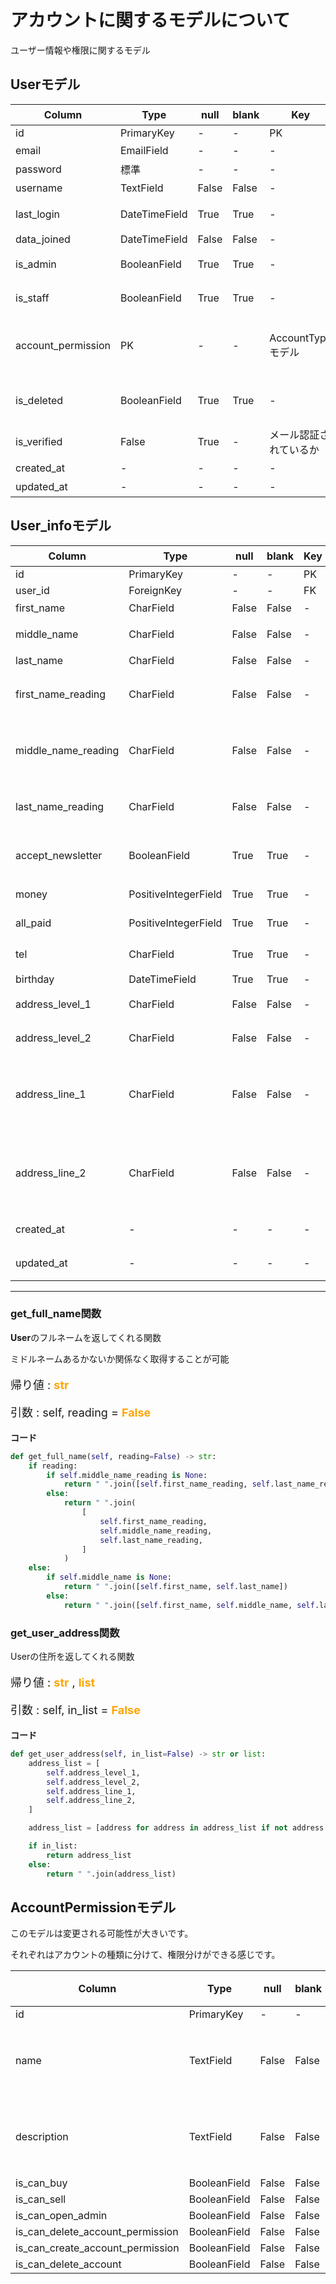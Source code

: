 # アカウントに関するモデルについて

ユーザー情報や権限に関するモデル

## Userモデル

|  Column  |  Type  | null | blank | Key | 備考 |
|   ----   |  ----  | ---- |  ---  | --- | ---- |
| id | PrimaryKey | - | - | PK | - |
| email | EmailField | - | - | - | 無し |
| password | 標準 | - | - | - | - |
| username | TextField | False | False | - | 32文字まで |
| last_login | DateTimeField | True | True | - | ログイン最終日 |
| data_joined | DateTimeField | False | False | - | - |
| is_admin | BooleanField | True | True | - | 開発環境にのみ適用 |
| is_staff | BooleanField | True | True | - | 開発環境にのみ適用 |
| account_permission | PK | - | - | AccountTypeモデル | [詳しくはAccountTypeモデルの説明を参照](##AccountTypeモデル)|
| is_deleted | BooleanField | True | True | - | アカウント削除されているかどうか |
| is_verified | False | True | - | メール認証されているか |ny
| created_at | - | - | - | - | 作成日時 |
| updated_at | - | - | - | - | 更新日時 |

## User_infoモデル

|  Column  |  Type  | null | blank | Key | 備考 |
|   ----   |  ----  | ---- |  ---  | --- | ---- |
| id | PrimaryKey | - | - | PK | - |
| user_id | ForeignKey | - | - | FK | = |
| first_name | CharField | False | False | - | 苗字 |
| middle_name | CharField | False | False | - | ミドルネーム |
| last_name | CharField | False | False | - | 名前 |
| first_name_reading | CharField | False | False | - | 苗字(カタカナ) |
| middle_name_reading | CharField | False | False | - | ミドルネーム(カタカナ) |
| last_name_reading | CharField | False | False | - | 名前(カタカナ) |
| accept_newsletter | BooleanField | True | True | - | お得情報送信許可 |
| money | PositiveIntegerField | True | True | - | default = 0 |
| all_paid | PositiveIntegerField | True | True | - | default = 0 |
| tel | CharField | True | True | - | 必須ではない |
| birthday | DateTimeField | True | True | - | - |
| address_level_1 | CharField | False | False | - | 都道府県 |
| address_level_2 | CharField | False | False | - | 市区町村 |
| address_line_1 | CharField | False | False | - | 番地・マンション名(1行目) |
| address_line_2 | CharField | False | False | - | 番地・マンション名(2行目) |
| created_at | - | - | - | - | 作成日時 |
| updated_at | - | - | - | - | 更新日時 |

--------

### get_full_name関数

**User**のフルネームを返してくれる関数

ミドルネームあるかないか関係なく取得することが可能

<p style="font-size: 18px;">
    帰り値 : <span style="color: orange; font-weight: bolder;">str</span>
</p>

<p style="font-size: 18px;">
    引数 : self, reading = <span style="color: orange; font-weight: bolder;">False</span>
</p>


**コード**
```py
def get_full_name(self, reading=False) -> str:
    if reading:
        if self.middle_name_reading is None:
            return " ".join([self.first_name_reading, self.last_name_reading])
        else:
            return " ".join(
                [
                    self.first_name_reading,
                    self.middle_name_reading,
                    self.last_name_reading,
                ]
            )
    else:
        if self.middle_name is None:
            return " ".join([self.first_name, self.last_name])
        else:
            return " ".join([self.first_name, self.middle_name, self.last_name])
```

### get_user_address関数

Userの住所を返してくれる関数

<p style="font-size: 18px;">
    帰り値 : <span style="color: orange; font-weight: bolder;">str</span> , <span style="color: orange; font-weight: bolder;">list</span>
</p>

<p style="font-size: 18px;">
    引数 : self, in_list = <span style="color: orange; font-weight: bolder;">False</span>
</p>

**コード**
```py
def get_user_address(self, in_list=False) -> str or list:
    address_list = [
        self.address_level_1,
        self.address_level_2,
        self.address_line_1,
        self.address_line_2,
    ]

    address_list = [address for address in address_list if not address is None]

    if in_list:
        return address_list
    else:
        return " ".join(address_list)
```


## AccountPermissionモデル

このモデルは変更される可能性が大きいです。

それぞれはアカウントの種類に分けて、権限分けができる感じです。

|  Column  |  Type  | null | blank | Key | 備考 |
|   ----   |  ----  | ---- |  ---  | --- | ---- |
| id | PrimaryKey | - | - | PK | - |
| name | TextField | False | False | - | 24文字まで |
| description | TextField | False | False | - | 720文字まで |
| is_can_buy | BooleanField | False | False | - | - |
| is_can_sell | BooleanField | False | False | - | - |
| is_can_open_admin | BooleanField | False | False | - | - |
| is_can_delete_account_permission | BooleanField | False | False | - | - |
| is_can_create_account_permission | BooleanField | False | False | - | - |
| is_can_delete_account | BooleanField | False | False | - | - |